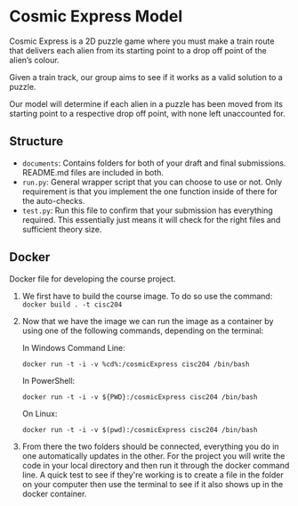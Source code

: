 # Cosmic Express Model

Cosmic Express is a 2D puzzle game where you must make a train route that delivers each alien from its starting point to a drop off point of the alien’s colour.

Given a train track, our group aims to see if it works as a valid solution to a puzzle.

Our model will determine if each alien in a puzzle has been moved from its starting point to a respective drop off point, with none left unaccounted for.

## Structure

* `documents`: Contains folders for both of your draft and final submissions. README.md files are included in both.
* `run.py`: General wrapper script that you can choose to use or not. Only requirement is that you implement the one function inside of there for the auto-checks.
* `test.py`: Run this file to confirm that your submission has everything required. This essentially just means it will check for the right files and sufficient theory size.

## Docker

Docker file for developing the course project.

1. We first have to build the course image. To do so use the command:
`docker build . -t cisc204`

2. Now that we have the image we can run the image as a container by using one of the following commands, depending on the terminal:

    In Windows Command Line:

    `docker run -t -i -v %cd%:/cosmicExpress cisc204 /bin/bash`

    In PowerShell:

    `docker run -t -i -v ${PWD}:/cosmicExpress cisc204 /bin/bash`

    On Linux:

    `docker run -t -i -v $(pwd):/cosmicExpress cisc204 /bin/bash`

3. From there the two folders should be connected, everything you do in one automatically updates in the other. For the project you will write the code in your local directory and then run it through the docker command line. A quick test to see if they're working is to create a file in the folder on your computer then use the terminal to see if it also shows up in the docker container.

